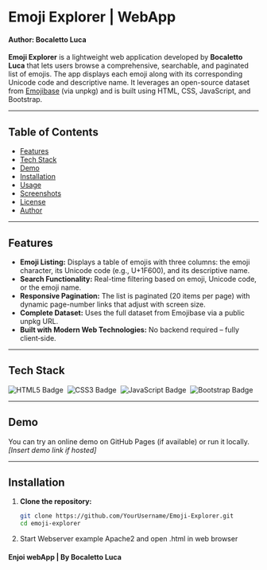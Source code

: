 # Emoji Explorer | WebApp
#### Author: Bocaletto Luca

**Emoji Explorer** is a lightweight web application developed by **Bocaletto Luca** that lets users browse a comprehensive, searchable, and paginated list of emojis. The app displays each emoji along with its corresponding Unicode code and descriptive name. It leverages an open-source dataset from [Emojibase](https://emojibase.dev/) (via unpkg) and is built using HTML, CSS, JavaScript, and Bootstrap.

---

## Table of Contents

- [Features](#features)
- [Tech Stack](#tech-stack)
- [Demo](#demo)
- [Installation](#installation)
- [Usage](#usage)
- [Screenshots](#screenshots)
- [License](#license)
- [Author](#author)

---

## Features

- **Emoji Listing:** Displays a table of emojis with three columns: the emoji character, its Unicode code (e.g., U+1F600), and its descriptive name.
- **Search Functionality:** Real-time filtering based on emoji, Unicode code, or the emoji name.
- **Responsive Pagination:** The list is paginated (20 items per page) with dynamic page-number links that adjust with screen size.
- **Complete Dataset:** Uses the full dataset from Emojibase via a public unpkg URL.
- **Built with Modern Web Technologies:** No backend required – fully client‑side.

---

## Tech Stack

<div style="display: flex; flex-wrap: wrap; gap: 8px; align-items: center;">
  <img src="https://img.shields.io/badge/HTML5-%23E34F26.svg?style=flat&logo=html5&logoColor=white" alt="HTML5 Badge" />
  <img src="https://img.shields.io/badge/CSS3-%231572B6.svg?style=flat&logo=css3&logoColor=white" alt="CSS3 Badge" />
  <img src="https://img.shields.io/badge/JavaScript-%23F7DF1E.svg?style=flat&logo=javascript&logoColor=black" alt="JavaScript Badge" />
  <img src="https://img.shields.io/badge/Bootstrap-7952B3.svg?style=flat&logo=bootstrap&logoColor=white" alt="Bootstrap Badge" />
</div>

---

## Demo

You can try an online demo on GitHub Pages (if available) or run it locally.  
_[Insert demo link if hosted]_  

---

## Installation

1. **Clone the repository:**

   ```bash
   git clone https://github.com/YourUsername/Emoji-Explorer.git
   cd emoji-explorer
2. Start Webserver example Apache2 and open .html in web browser

#### Enjoi webApp | By Bocaletto Luca
